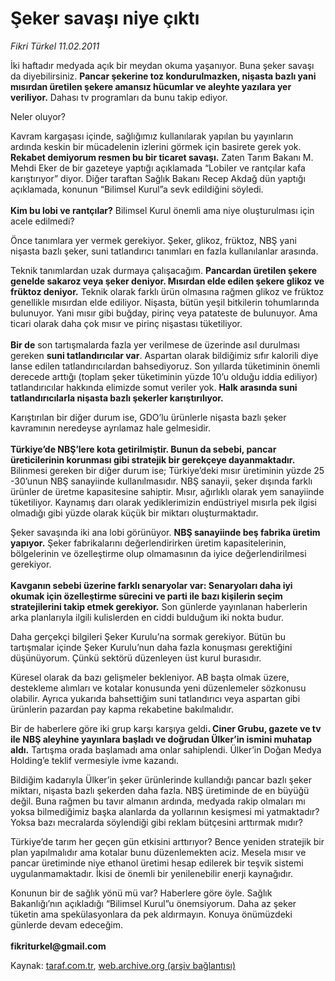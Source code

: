 # Şeker savaşı niye çıktı

*Fikri Türkel 11.02.2011*

<div class="yazi"><p>İki haftadır medyada açık bir meydan okuma yaşanıyor. Buna şeker savaşı da diyebilirsiniz. <b>Pancar şekerine toz kondurulmazken, nişasta bazlı yani mısırdan üretilen şekere amansız hücumlar ve aleyhte yazılara yer veriliyor.</b> Dahası tv programları da bunu takip ediyor. </p>
<p>Neler oluyor? </p>
<p>Kavram kargaşası içinde, sağlığımız kullanılarak yapılan bu yayınların ardında keskin bir mücadelenin izlerini görmek için basirete gerek yok. <b>Rekabet demiyorum resmen bu bir ticaret savaşı.</b> Zaten Tarım Bakanı M. Mehdi Eker de bir gazeteye yaptığı açıklamada “Lobiler ve rantçılar kafa karıştırıyor” diyor. Diğer taraftan Sağlık Bakanı Recep Akdağ dün yaptığı açıklamada, konunun “Bilimsel Kurul”a sevk edildiğini söyledi. <br/><br/><b>Kim bu lobi ve rantçılar?</b> Bilimsel Kurul önemli ama niye oluşturulması için acele edilmedi?</p>
<p>Önce tanımlara yer vermek gerekiyor. Şeker, glikoz, früktoz, NBŞ yani nişasta bazlı şeker, suni tatlandırıcı tanımları en fazla kullanılanlar arasında. </p>
<p>Teknik tanımlardan uzak durmaya çalışacağım. <b>Pancardan üretilen şekere genelde sakaroz veya şeker deniyor. Mısırdan elde edilen şekere glikoz ve früktoz deniyor.</b> Teknik olarak farklı ürün olmasına rağmen glikoz ve früktoz genellikle mısırdan elde ediliyor. Nişasta, bütün yeşil bitkilerin tohumlarında bulunuyor. Yani mısır gibi buğday, pirinç veya patateste de bulunuyor. Ama ticari olarak daha çok mısır ve pirinç nişastası tüketiliyor. <br/><br/><b>Bir de</b> son tartışmalarda fazla yer verilmese de üzerinde asıl durulması gereken <b>suni tatlandırıcılar var</b>. Aspartan olarak bildiğimiz sıfır kalorili diye lanse edilen tatlandırıcılardan bahsediyoruz. Son yıllarda tüketiminin önemli derecede arttığı (toplam şeker tüketiminin yüzde 10’u olduğu iddia ediliyor) tatlandırıcılar hakkında elimizde somut veriler yok. <b>Halk arasında suni tatlandırıcılarla nişasta bazlı şekerler karıştırılıyor.</b> </p>
<p>Karıştırılan bir diğer durum ise, GDO’lu ürünlerle nişasta bazlı şeker kavramının neredeyse ayrılamaz hale gelmesidir. <br/><br/><b>Türkiye’de NBŞ’lere kota getirilmiştir. Bunun da sebebi, pancar üreticilerinin korunması gibi stratejik bir gerekçeye dayanmaktadır.</b> Bilinmesi gereken bir diğer durum ise; Türkiye’deki mısır üretiminin yüzde 25 -30’unun NBŞ sanayiinde kullanılmasıdır. NBŞ sanayii, şeker dışında farklı ürünler de üretme kapasitesine sahiptir. Mısır, ağırlıklı olarak yem sanayiinde tüketiliyor. Kaynamış darı olarak yediklerimizin endüstriyel mısırla pek ilgisi olmadığı gibi yüzde olarak küçük bir miktarı oluşturmaktadır. </p>
<p>Şeker savaşında iki ana lobi görünüyor. <b>NBŞ sanayiinde beş fabrika üretim yapıyor.</b> Şeker fabrikalarını değerlendirirken üretim kapasitelerinin, bölgelerinin ve özelleştirme olup olmamasının da iyice değerlendirilmesi gerekiyor. <br/><br/><b>Kavganın sebebi üzerine farklı senaryolar var: Senaryoları daha iyi okumak için özelleştirme sürecini ve parti ile bazı kişilerin seçim stratejilerini takip etmek gerekiyor.</b> Son günlerde yayınlanan haberlerin arka planlarıyla ilgili kulislerden en ciddi bulduğum iki nokta budur. </p>
<p>Daha gerçekçi bilgileri Şeker Kurulu’na sormak gerekiyor. Bütün bu tartışmalar içinde Şeker Kurulu’nun daha fazla konuşması gerektiğini düşünüyorum. Çünkü sektörü düzenleyen üst kurul burasıdır. </p>
<p>Küresel olarak da bazı gelişmeler bekleniyor. AB başta olmak üzere, destekleme alımları ve kotalar konusunda yeni düzenlemeler sözkonusu olabilir. Ayrıca yukarıda bahsettiğim suni tatlandırıcı veya aspartan gibi ürünlerin pazardan pay kapma rekabetine bakılmalıdır. </p>
<p>Bir de haberlere göre iki grup karşı karşıya geldi<b>. Ciner Grubu, gazete ve tv ile NBŞ aleyhine yayınlara başladı ve doğrudan Ülker’in ismini muhatap aldı.</b> Tartışma orada başlamadı ama onlar sahiplendi. Ülker’in Doğan Medya Holding’e teklif vermesiyle ivme kazandı. </p>
<p>Bildiğim kadarıyla Ülker’in şeker ürünlerinde kullandığı pancar bazlı şeker miktarı, nişasta bazlı şekerden daha fazla. NBŞ üretiminde de en büyüğü değil. Buna rağmen bu tavır almanın ardında, medyada rakip olmaları mı yoksa bilmediğimiz başka alanlarda da yollarının kesişmesi mi yatmaktadır? Yoksa bazı mecralarda söylendiği gibi reklam bütçesini arttırmak mıdır?</p>
<p>Türkiye’de tarım her geçen gün etkisini arttırıyor? Bence yeniden stratejik bir plan yapılmalıdır ama kotalar bunu düzenlemekten aciz. Mesela mısır ve pancar üretiminde niye ethanol üretimi hesap edilerek bir teşvik sistemi uygulanmamaktadır. İkisi de önemli bir yenilenebilir enerji kaynağıdır. </p>
<p>Konunun bir de sağlık yönü mü var? Haberlere göre öyle. Sağlık Bakanlığı’nın açıkladığı “Bilimsel Kurul”u önemsiyorum. Daha az şeker tüketin ama spekülasyonlara da pek aldırmayın. Konuya önümüzdeki günlerde devam edeceğim.<br/><br/><b>fikriturkel@gmail.com</b></p>
</div>

Kaynak: [taraf.com.tr](http://www.taraf.com.tr/fikri-turkel/makale-seker-savasi-niye-cikti.htm), [web.archive.org (arşiv bağlantısı)](http://web.archive.org/web/20131107141647/http://www.taraf.com.tr/fikri-turkel/makale-seker-savasi-niye-cikti.htm)
